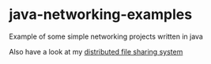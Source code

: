 # java-networking-examples
Example of some simple networking projects written in java

Also have a look at my [distributed file sharing system](https://github.com/metjeanjunior/distributed-file-system)
